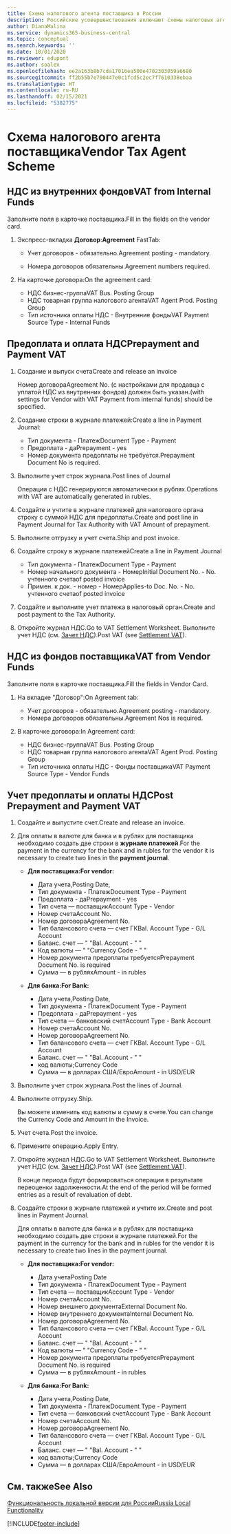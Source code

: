 ```yaml
---
title: Схема налогового агента поставщика в России
description: Российские усовершенствования включают схемы налоговых агентов поставщиков.
author: DianaMalina
ms.service: dynamics365-business-central
ms.topic: conceptual
ms.search.keywords: ''
ms.date: 10/01/2020
ms.reviewer: edupont
ms.author: soalex
ms.openlocfilehash: ee2a163b8b7cda17016ea500e4702303059a6680
ms.sourcegitcommit: ff2b55b7e790447e0c1fcd5c2ec7f7610338ebaa
ms.translationtype: HT
ms.contentlocale: ru-RU
ms.lasthandoff: 02/15/2021
ms.locfileid: "5382775"
---
```

# <a name="vendor-tax-agent-scheme"></a><span data-ttu-id="ee075-103">Схема налогового агента поставщика</span><span class="sxs-lookup"><span data-stu-id="ee075-103">Vendor Tax Agent Scheme</span></span>

## <a name="vat-from-internal-funds"></a><span data-ttu-id="ee075-104">НДС из внутренних фондов</span><span class="sxs-lookup"><span data-stu-id="ee075-104">VAT from Internal Funds</span></span>

<span data-ttu-id="ee075-105">Заполните поля в карточке поставщика.</span><span class="sxs-lookup"><span data-stu-id="ee075-105">Fill in the fields on the vendor card.</span></span>

1. <span data-ttu-id="ee075-106">Экспресс-вкладка **Договор**:</span><span class="sxs-lookup"><span data-stu-id="ee075-106">**Agreement** FastTab:</span></span>

    - <span data-ttu-id="ee075-107">Учет договоров - обязательно.</span><span class="sxs-lookup"><span data-stu-id="ee075-107">Agreement posting - mandatory.</span></span>

    - <span data-ttu-id="ee075-108">Номера договоров обязательны.</span><span class="sxs-lookup"><span data-stu-id="ee075-108">Agreement numbers required.</span></span>

2. <span data-ttu-id="ee075-109">На карточке договора:</span><span class="sxs-lookup"><span data-stu-id="ee075-109">On the agreement card:</span></span>

    - <span data-ttu-id="ee075-110">НДС бизнес-группа</span><span class="sxs-lookup"><span data-stu-id="ee075-110">VAT Bus. Posting Group</span></span>
    - <span data-ttu-id="ee075-111">НДС товарная группа налогового агента</span><span class="sxs-lookup"><span data-stu-id="ee075-111">VAT Agent Prod. Posting Group</span></span>
    - <span data-ttu-id="ee075-112">Тип источника оплаты НДС - Внутренние фонды</span><span class="sxs-lookup"><span data-stu-id="ee075-112">VAT Payment Source Type - Internal Funds</span></span>

## <a name="prepayment-and-payment-vat"></a><span data-ttu-id="ee075-113">Предоплата и оплата НДС</span><span class="sxs-lookup"><span data-stu-id="ee075-113">Prepayment and Payment VAT</span></span>

1. <span data-ttu-id="ee075-114">Создание и выпуск счета</span><span class="sxs-lookup"><span data-stu-id="ee075-114">Create and release an invoice</span></span>

    <span data-ttu-id="ee075-115">Номер договора</span><span class="sxs-lookup"><span data-stu-id="ee075-115">Agreement No.</span></span> <span data-ttu-id="ee075-116">(с настройками для продавца с уплатой НДС из внутренних фондов) должен быть указан.</span><span class="sxs-lookup"><span data-stu-id="ee075-116">(with settings for Vendor with VAT Payment from internal funds) should be specified.</span></span>

2. <span data-ttu-id="ee075-117">Создание строки в журнале платежей:</span><span class="sxs-lookup"><span data-stu-id="ee075-117">Create a line in Payment Journal:</span></span>

    - <span data-ttu-id="ee075-118">Тип документа - Платеж</span><span class="sxs-lookup"><span data-stu-id="ee075-118">Document Type - Payment</span></span>
    - <span data-ttu-id="ee075-119">Предоплата - да</span><span class="sxs-lookup"><span data-stu-id="ee075-119">Prepayment - yes</span></span>
    - <span data-ttu-id="ee075-120">Номер документа предоплаты не требуется.</span><span class="sxs-lookup"><span data-stu-id="ee075-120">Prepayment Document No is required.</span></span>

3. <span data-ttu-id="ee075-121">Выполните учет строк журнала.</span><span class="sxs-lookup"><span data-stu-id="ee075-121">Post lines of Journal</span></span>

    <span data-ttu-id="ee075-122">Операции с НДС генерируются автоматически в рублях.</span><span class="sxs-lookup"><span data-stu-id="ee075-122">Operations with VAT are automatically generated in rubles.</span></span>

4. <span data-ttu-id="ee075-123">Создайте и учтите в журнале платежей для налогового органа строку с суммой НДС для предоплаты.</span><span class="sxs-lookup"><span data-stu-id="ee075-123">Create and post line in Payment Journal for Tax Authority with VAT Amount of prepayment.</span></span>

5. <span data-ttu-id="ee075-124">Выполните отгрузку и учет счета.</span><span class="sxs-lookup"><span data-stu-id="ee075-124">Ship and post invoice.</span></span>

6. <span data-ttu-id="ee075-125">Создайте строку в журнале платежей</span><span class="sxs-lookup"><span data-stu-id="ee075-125">Create a line in Payment Journal</span></span>

    - <span data-ttu-id="ee075-126">Тип документа - Платеж</span><span class="sxs-lookup"><span data-stu-id="ee075-126">Document Type - Payment</span></span>
    - <span data-ttu-id="ee075-127">Номер начального документа - Номер</span><span class="sxs-lookup"><span data-stu-id="ee075-127">Initial Document No. - No.</span></span> <span data-ttu-id="ee075-128">учтенного счета</span><span class="sxs-lookup"><span data-stu-id="ee075-128">of posted invoice</span></span>
    - <span data-ttu-id="ee075-129">Примен. к док. - номер - Номер</span><span class="sxs-lookup"><span data-stu-id="ee075-129">Applies-to Doc. No. - No.</span></span> <span data-ttu-id="ee075-130">учтенного счета</span><span class="sxs-lookup"><span data-stu-id="ee075-130">of posted invoice</span></span>

7. <span data-ttu-id="ee075-131">Создайте и выполните учет платежа в налоговый орган.</span><span class="sxs-lookup"><span data-stu-id="ee075-131">Create and post payment to the Tax Authority.</span></span>
8. <span data-ttu-id="ee075-132">Откройте журнал НДС.</span><span class="sxs-lookup"><span data-stu-id="ee075-132">Go to VAT Settlement Worksheet.</span></span> <span data-ttu-id="ee075-133">Выполните учет НДС (см. [Зачет НДС](Settlement-VAT.md)).</span><span class="sxs-lookup"><span data-stu-id="ee075-133">Post VAT (see [Settlement VAT](Settlement-VAT.md)).</span></span>

## <a name="vat-from-vendor-funds"></a><span data-ttu-id="ee075-134">НДС из фондов поставщика</span><span class="sxs-lookup"><span data-stu-id="ee075-134">VAT from Vendor Funds</span></span>

<span data-ttu-id="ee075-135">Заполните поля в карточке поставщика.</span><span class="sxs-lookup"><span data-stu-id="ee075-135">Fill the fields in Vendor Card.</span></span>

1. <span data-ttu-id="ee075-136">На вкладке "Договор":</span><span class="sxs-lookup"><span data-stu-id="ee075-136">On Agreement tab:</span></span>

    - <span data-ttu-id="ee075-137">Учет договоров - обязательно.</span><span class="sxs-lookup"><span data-stu-id="ee075-137">Agreement posting - mandatory.</span></span>
    - <span data-ttu-id="ee075-138">Номера договоров обязательны.</span><span class="sxs-lookup"><span data-stu-id="ee075-138">Agreement Nos is required.</span></span>

2. <span data-ttu-id="ee075-139">В карточке договора:</span><span class="sxs-lookup"><span data-stu-id="ee075-139">In Agreement card:</span></span>

    - <span data-ttu-id="ee075-140">НДС бизнес-группа</span><span class="sxs-lookup"><span data-stu-id="ee075-140">VAT Bus. Posting Group</span></span>
    - <span data-ttu-id="ee075-141">НДС товарная группа налогового агента</span><span class="sxs-lookup"><span data-stu-id="ee075-141">VAT Agent Prod. Posting Group</span></span>
    - <span data-ttu-id="ee075-142">Тип источника оплаты НДС - Фонды поставщика</span><span class="sxs-lookup"><span data-stu-id="ee075-142">VAT Payment Source Type - Vendor Funds</span></span>

## <a name="post-prepayment-and-payment-vat"></a><span data-ttu-id="ee075-143">Учет предоплаты и оплаты НДС</span><span class="sxs-lookup"><span data-stu-id="ee075-143">Post Prepayment and Payment VAT</span></span>

1. <span data-ttu-id="ee075-144">Создайте и выпустите счет.</span><span class="sxs-lookup"><span data-stu-id="ee075-144">Create and release an invoice.</span></span>

2. <span data-ttu-id="ee075-145">Для оплаты в валюте для банка и в рублях для поставщика необходимо создать две строки в **журнале платежей**.</span><span class="sxs-lookup"><span data-stu-id="ee075-145">For the payment in the currency for the bank and in rubles for the vendor it is necessary to create two lines in the **payment journal**.</span></span>

    - <span data-ttu-id="ee075-146">**Для поставщика:**</span><span class="sxs-lookup"><span data-stu-id="ee075-146">**For vendor:**</span></span>

        - <span data-ttu-id="ee075-147">Дата учета,</span><span class="sxs-lookup"><span data-stu-id="ee075-147">Posting Date,</span></span>
        - <span data-ttu-id="ee075-148">Тип документа - Платеж</span><span class="sxs-lookup"><span data-stu-id="ee075-148">Document Type - Payment</span></span>
        - <span data-ttu-id="ee075-149">Предоплата - да</span><span class="sxs-lookup"><span data-stu-id="ee075-149">Prepayment - yes</span></span>
        - <span data-ttu-id="ee075-150">Тип счета — поставщик</span><span class="sxs-lookup"><span data-stu-id="ee075-150">Account Type - Vendor</span></span>
        - <span data-ttu-id="ee075-151">Номер счета</span><span class="sxs-lookup"><span data-stu-id="ee075-151">Account No.</span></span>
        - <span data-ttu-id="ee075-152">Номер договора</span><span class="sxs-lookup"><span data-stu-id="ee075-152">Agreement No.</span></span>
        - <span data-ttu-id="ee075-153">Тип балансового счета — счет ГК</span><span class="sxs-lookup"><span data-stu-id="ee075-153">Bal. Account Type - G/L Account</span></span>
        - <span data-ttu-id="ee075-154">Баланс. счет — " "</span><span class="sxs-lookup"><span data-stu-id="ee075-154">Bal. Account - " "</span></span>
        - <span data-ttu-id="ee075-155">Код валюты — " "</span><span class="sxs-lookup"><span data-stu-id="ee075-155">Currency Code - " "</span></span>
        - <span data-ttu-id="ee075-156">Номер документа предоплаты требуется</span><span class="sxs-lookup"><span data-stu-id="ee075-156">Prepayment Document No. is required</span></span>
        - <span data-ttu-id="ee075-157">Сумма — в рублях</span><span class="sxs-lookup"><span data-stu-id="ee075-157">Amount - in rubles</span></span>

    - <span data-ttu-id="ee075-158">**Для банка:**</span><span class="sxs-lookup"><span data-stu-id="ee075-158">**For Bank:**</span></span>

        - <span data-ttu-id="ee075-159">Дата учета,</span><span class="sxs-lookup"><span data-stu-id="ee075-159">Posting Date,</span></span>
        - <span data-ttu-id="ee075-160">Тип документа - Платеж</span><span class="sxs-lookup"><span data-stu-id="ee075-160">Document Type - Payment</span></span>
        - <span data-ttu-id="ee075-161">Предоплата - да</span><span class="sxs-lookup"><span data-stu-id="ee075-161">Prepayment - yes</span></span>
        - <span data-ttu-id="ee075-162">Тип счета — банковский счет</span><span class="sxs-lookup"><span data-stu-id="ee075-162">Account Type - Bank Account</span></span>
        - <span data-ttu-id="ee075-163">Номер счета</span><span class="sxs-lookup"><span data-stu-id="ee075-163">Account No.</span></span>
        - <span data-ttu-id="ee075-164">Номер договора</span><span class="sxs-lookup"><span data-stu-id="ee075-164">Agreement No.</span></span>
        - <span data-ttu-id="ee075-165">Тип балансового счета — счет ГК</span><span class="sxs-lookup"><span data-stu-id="ee075-165">Bal. Account Type -  G/L Account</span></span>
        - <span data-ttu-id="ee075-166">Баланс. счет — " "</span><span class="sxs-lookup"><span data-stu-id="ee075-166">Bal. Account - " "</span></span>
        - <span data-ttu-id="ee075-167">код валюты;</span><span class="sxs-lookup"><span data-stu-id="ee075-167">Currency Code</span></span>
        - <span data-ttu-id="ee075-168">Сумма — в долларах США/Евро</span><span class="sxs-lookup"><span data-stu-id="ee075-168">Amount - in USD/EUR</span></span>

3. <span data-ttu-id="ee075-169">Выполните учет строк журнала.</span><span class="sxs-lookup"><span data-stu-id="ee075-169">Post the lines of Journal.</span></span>
4. <span data-ttu-id="ee075-170">Выполните отгрузку.</span><span class="sxs-lookup"><span data-stu-id="ee075-170">Ship.</span></span>

    <span data-ttu-id="ee075-171">Вы можете изменить код валюты и сумму в счете.</span><span class="sxs-lookup"><span data-stu-id="ee075-171">You can change the Currency Code and Amount in the Invoice.</span></span>

5. <span data-ttu-id="ee075-172">Учет счета.</span><span class="sxs-lookup"><span data-stu-id="ee075-172">Post the invoice.</span></span>

6. <span data-ttu-id="ee075-173">Примените операцию.</span><span class="sxs-lookup"><span data-stu-id="ee075-173">Apply Entry.</span></span>

7. <span data-ttu-id="ee075-174">Откройте журнал НДС.</span><span class="sxs-lookup"><span data-stu-id="ee075-174">Go to VAT Settlement Worksheet.</span></span> <span data-ttu-id="ee075-175">Выполните учет НДС (см. [Зачет НДС](Settlement-VAT.md)).</span><span class="sxs-lookup"><span data-stu-id="ee075-175">Post VAT (see [Settlement VAT](Settlement-VAT.md)).</span></span>

    <span data-ttu-id="ee075-176">В конце периода будут формироваться операции в результате переоценки задолженности.</span><span class="sxs-lookup"><span data-stu-id="ee075-176">At the end of the period will be formed entries as a result of revaluation of debt.</span></span>

8. <span data-ttu-id="ee075-177">Создайте строки в журнале платежей и учтите их.</span><span class="sxs-lookup"><span data-stu-id="ee075-177">Create and post lines in Payment Journal.</span></span>

    <span data-ttu-id="ee075-178">Для оплаты в валюте для банка и в рублях для поставщика необходимо создать две строки в журнале платежей.</span><span class="sxs-lookup"><span data-stu-id="ee075-178">For the payment in the currency for the bank and in rubles for the vendor it is necessary to create two lines in the payment journal.</span></span>

    - <span data-ttu-id="ee075-179">**Для поставщика:**</span><span class="sxs-lookup"><span data-stu-id="ee075-179">**For vendor:**</span></span>

        - <span data-ttu-id="ee075-180">Дата учета</span><span class="sxs-lookup"><span data-stu-id="ee075-180">Posting Date</span></span>
        - <span data-ttu-id="ee075-181">Тип документа - Платеж</span><span class="sxs-lookup"><span data-stu-id="ee075-181">Document Type - Payment</span></span>
        - <span data-ttu-id="ee075-182">Тип счета — поставщик</span><span class="sxs-lookup"><span data-stu-id="ee075-182">Account Type - Vendor</span></span>
        - <span data-ttu-id="ee075-183">Номер счета</span><span class="sxs-lookup"><span data-stu-id="ee075-183">Account No.</span></span>
        - <span data-ttu-id="ee075-184">Номер внешнего документа</span><span class="sxs-lookup"><span data-stu-id="ee075-184">External Document No.</span></span>
        - <span data-ttu-id="ee075-185">Номер внутреннего документа</span><span class="sxs-lookup"><span data-stu-id="ee075-185">Internal Document No.</span></span>
        - <span data-ttu-id="ee075-186">Номер договора</span><span class="sxs-lookup"><span data-stu-id="ee075-186">Agreement No.</span></span>
        - <span data-ttu-id="ee075-187">Тип балансового счета — счет ГК</span><span class="sxs-lookup"><span data-stu-id="ee075-187">Bal. Account Type - G/L Account</span></span>
        - <span data-ttu-id="ee075-188">Баланс. счет — " "</span><span class="sxs-lookup"><span data-stu-id="ee075-188">Bal. Account - " "</span></span>
        - <span data-ttu-id="ee075-189">Код валюты — " "</span><span class="sxs-lookup"><span data-stu-id="ee075-189">Currency Code - " "</span></span>
        - <span data-ttu-id="ee075-190">Номер документа предоплаты требуется</span><span class="sxs-lookup"><span data-stu-id="ee075-190">Prepayment Document No. is required</span></span>
        - <span data-ttu-id="ee075-191">Сумма — в рублях</span><span class="sxs-lookup"><span data-stu-id="ee075-191">Amount - in rubles</span></span>

    - <span data-ttu-id="ee075-192">**Для банка:**</span><span class="sxs-lookup"><span data-stu-id="ee075-192">**For Bank:**</span></span>

        - <span data-ttu-id="ee075-193">Дата учета,</span><span class="sxs-lookup"><span data-stu-id="ee075-193">Posting Date,</span></span>
        - <span data-ttu-id="ee075-194">Тип документа - Платеж</span><span class="sxs-lookup"><span data-stu-id="ee075-194">Document Type - Payment</span></span>
        - <span data-ttu-id="ee075-195">Тип счета — банковский счет</span><span class="sxs-lookup"><span data-stu-id="ee075-195">Account Type - Bank Account</span></span>
        - <span data-ttu-id="ee075-196">Номер счета</span><span class="sxs-lookup"><span data-stu-id="ee075-196">Account No.</span></span>
        - <span data-ttu-id="ee075-197">Номер договора</span><span class="sxs-lookup"><span data-stu-id="ee075-197">Agreement No.</span></span>
        - <span data-ttu-id="ee075-198">Тип балансового счета — счет ГК</span><span class="sxs-lookup"><span data-stu-id="ee075-198">Bal. Account Type -  G/L Account</span></span>
        - <span data-ttu-id="ee075-199">Баланс. счет — " "</span><span class="sxs-lookup"><span data-stu-id="ee075-199">Bal. Account - " "</span></span>
        - <span data-ttu-id="ee075-200">код валюты;</span><span class="sxs-lookup"><span data-stu-id="ee075-200">Currency Code</span></span>
        - <span data-ttu-id="ee075-201">Сумма — в долларах США/Евро</span><span class="sxs-lookup"><span data-stu-id="ee075-201">Amount - in USD/EUR</span></span>

## <a name="see-also"></a><span data-ttu-id="ee075-202">См. также</span><span class="sxs-lookup"><span data-stu-id="ee075-202">See Also</span></span>

[<span data-ttu-id="ee075-203">Функциональность локальной версии для России</span><span class="sxs-lookup"><span data-stu-id="ee075-203">Russia Local Functionality</span></span>](russia-local-functionality.md)  


[!INCLUDE[footer-include](../../includes/footer-banner.md)]